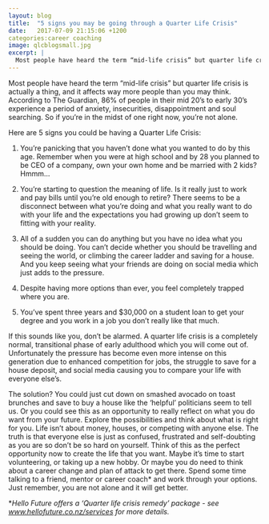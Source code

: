 ```yaml
---
layout: blog
title:  "5 signs you may be going through a Quarter Life Crisis"
date:   2017-07-09 21:15:06 +1200
categories:career coaching
image: qlcblogsmall.jpg
excerpt: |
  Most people have heard the term “mid-life crisis” but quarter life crisis is actually a thing, and it affects way more people than you may think.
---
```


Most people have heard the term “mid-life crisis” but quarter life crisis is actually a thing, and it affects way more people than you may think.  According to The Guardian, 86% of people in their mid 20’s to early 30’s experience a period of anxiety, insecurities, disappointment and soul searching.  So if you’re in the midst of one right now, you’re not alone.
<!--more-->

Here are 5 signs you could be having a Quarter Life Crisis:

1. You’re panicking that you haven’t done what you wanted to do by this age.  Remember when you were at high school and by 28 you planned to be CEO of a company, own your own home and be married with 2 kids? Hmmm...

2. You’re starting to question the meaning of life.  Is it really just to work and pay bills until you’re old enough to retire?  There seems to be a disconnect between what you’re doing and what you really want to do with your life and the expectations you had growing up don’t seem to fitting with your reality.

3. All of a sudden you can do anything but you have no idea what you should be doing.  You can’t decide whether you should be travelling and seeing the world, or climbing the career ladder and saving for a house.  And you keep seeing what your friends are doing on social media which just adds to the pressure.

4. Despite having more options than ever, you feel completely trapped where you are.

5. You’ve spent three years and $30,000 on a student loan to get your degree and you work in a job you don’t really like that much.

If this sounds like you, don’t be alarmed.  A quarter life crisis is a completely normal, transitional phase of early adulthood which you will come out of.   Unfortunately the pressure has become even more intense on this generation due to enhanced competition for jobs, the struggle to save for a house deposit, and social media causing you to compare your life with everyone else’s.  

The solution? You could just cut down on smashed avocado on toast brunches and save to buy a house like the ‘helpful’ politicians seem to tell us.  Or you could see this as an opportunity to really reflect on what you do want from your future.  Explore the possibilities and think about what is right for you.  Life isn’t about money, houses, or competing with anyone else.  The truth is that everyone else is just as confused, frustrated and self-doubting as you are so don’t be so hard on yourself.  Think of this as the perfect opportunity now to create the life that you want.  Maybe it’s time to start volunteering, or taking up a new hobby.  Or maybe you do need to think about a career change and plan of attack to get there.  Spend some time talking to a friend, mentor or career coach* and work through your options.  Just remember, you are not alone and it will get better.

**Hello Future offers a ‘Quarter life crisis remedy’ package - see www.hellofuture.co.nz/services for more details.*
